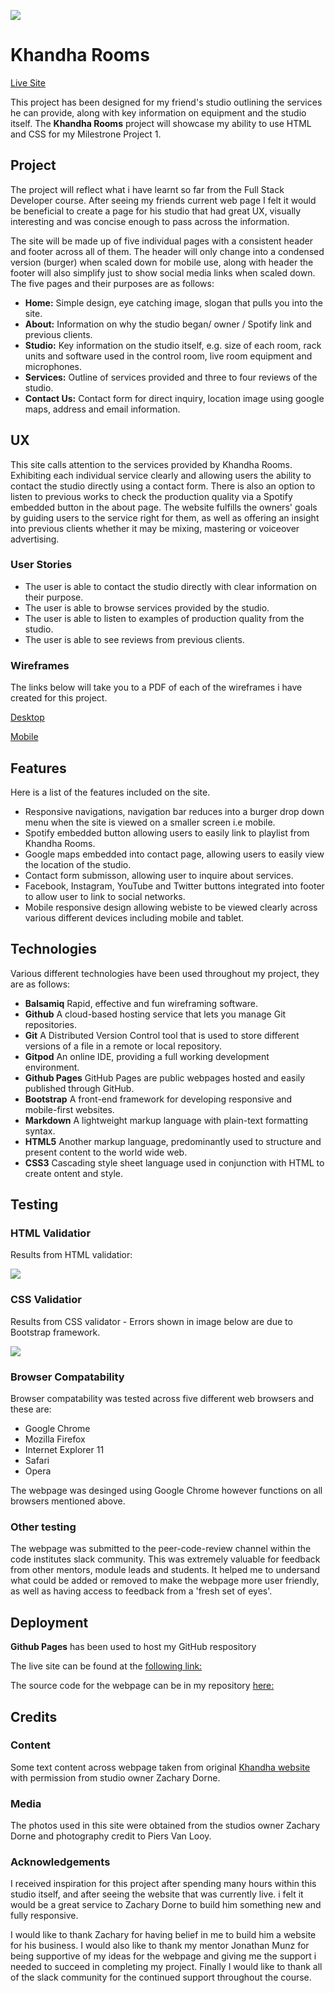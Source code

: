 ![](https://github.com/adams-ears/Khandharooms/blob/master/designs/mockup.png)

# Khandha Rooms
[Live Site](https://adams-ears.github.io/Khandharooms/)

This project has been designed for my friend's studio outlining the services he can provide, along with key 
information on equipment and the studio itself. The **Khandha Rooms** project will showcase my ability to use HTML and CSS 
for my Milestrone Project 1.

## Project
The project will reflect what i have learnt so far from the Full Stack Developer course. After seeing my friends current web page I felt it would be beneficial to create
a page for his studio that had great UX, visually interesting and was concise enough to pass across the information. 

The site will be made up of five individual pages with a consistent header and footer across all of them. The header will only change into a condensed version (burger) when scaled down for mobile use, 
along with header the footer will also simplify just to show social media links when scaled down. 
The five pages and their purposes are as follows:

- **Home:** Simple design, eye catching image, slogan that pulls you into the site.
- **About:** Information on why the studio began/ owner / Spotify link and previous clients.
- **Studio:** Key information on the studio itself, e.g. size of each room, rack units and software used in the control room, live room equipment and microphones.
- **Services:** Outline of services provided and three to four reviews of the studio.
- **Contact Us:** Contact form for direct inquiry, location image using google maps, address and email information.

## UX
This site calls attention to the services provided by Khandha Rooms. Exhibiting each individual service clearly and allowing users the ability to contact the studio directly
using a contact form. There is also an option to listen to previous works to check the production quality via a Spotify embedded button in the about page. 
The website fulfills the owners' goals by guiding users to the service right for them, as well as offering an insight into previous clients whether it may be mixing, mastering or voiceover advertising.

### User Stories

- The user is able to contact the studio directly with clear information on their purpose.
- The user is able to browse services provided by the studio.
- The user is able to listen to examples of production quality from the studio.
- The user is able to see reviews from previous clients.

### Wireframes

The links below will take you to a PDF of each of the wireframes i have created for this project.

[Desktop](https://github.com/adams-ears/Khandharooms/blob/master/designs/KRdesktop.pdf)

[Mobile](https://github.com/adams-ears/Khandharooms/blob/master/designs/KRmobile.pdf)

## Features

Here is a list of the features included on the site.

- Responsive navigations, navigation bar reduces into a burger drop down menu when the site is viewed on a smaller screen i.e mobile.
- Spotify embedded button allowing users to easily link to playlist from Khandha Rooms.
- Google maps embedded into contact page, allowing users to easily view the location of the studio.
- Contact form submisson, allowing user to inquire about services.
- Facebook, Instagram, YouTube and Twitter buttons integrated into footer to allow user to link to social networks.
- Mobile responsive design allowing webiste to be viewed clearly across various different devices including mobile and tablet.

## Technologies

Various different technologies have been used throughout my project, they are as follows:

- **Balsamiq** Rapid, effective and fun wireframing software.
- **Github** A cloud-based hosting service that lets you manage Git repositories.
- **Git**  A Distributed Version Control tool that is used to store different versions of a file in a remote or local repository.
- **Gitpod** An online IDE, providing a full working development environment.
- **Github Pages** GitHub Pages are public webpages hosted and easily published through GitHub.
- **Bootstrap** A front-end framework for developing responsive and mobile-first websites.
- **Markdown** A lightweight markup language with plain-text formatting syntax.
- **HTML5** Another markup language, predominantly used to structure and present content to the world wide web.
- **CSS3** Cascading style sheet language used in conjunction with HTML to create ontent and style.

## Testing

### HTML Validatior
Results from HTML validatior:

![](https://github.com/adams-ears/Khandharooms/blob/master/designs/htmlvalid.png)

### CSS Validatior
Results from CSS validator - Errors shown in image below are due to Bootstrap framework.

![](https://github.com/adams-ears/Khandharooms/blob/master/designs/cssvalid.png)

### Browser Compatability
Browser compatability was tested across five different web browsers and these are:

- Google Chrome
- Mozilla Firefox
- Internet Explorer 11
- Safari
- Opera

The webpage was desinged using Google Chrome however functions on all browsers mentioned above. 

### Other testing

The webpage was submitted to the peer-code-review channel within the code institutes slack community.
This was extremely valuable for feedback from other mentors, module leads and students. It helped me to undersand what could be added or removed to make
the webpage more user friendly, as well as having access to feedback from a 'fresh set of eyes'.

## Deployment

**Github Pages** has been used to host my GitHub respository 

The live site can be found at the [following link:](https://adams-ears.github.io/Khandharooms/)

The source code for the webpage can be in my repository [here:](https://github.com/adams-ears/Khandharooms) 

## Credits

### Content

Some text content across webpage taken from original [Khandha website](https://www.khandharooms.com/) with permission from
studio owner Zachary Dorne.

### Media

The photos used in this site were obtained from the studios owner Zachary Dorne and photography credit to Piers Van Looy.

### Acknowledgements

I received inspiration for this project after spending many hours within this studio itself, and after seeing the website that was
currently live. i felt it would be a great service to Zachary Dorne to build him something new and fully responsive. 

I would like to thank Zachary for having belief in me to build him a website for his business. I would also like to thank my mentor Jonathan Munz for being supportive 
of my ideas for the webpage and giving me the support i needed to succeed in completing my project. Finally I would like to thank all of the slack 
community for the continued support throughout the course.



